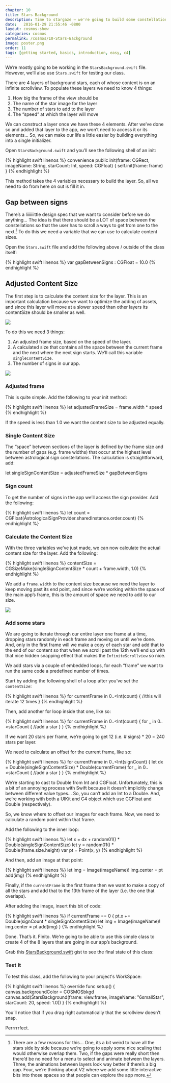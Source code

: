 ```yaml
---
chapter: 10
title: Stars Background
description: Time to stargaze – we're going to build some constellations.
date:   2016-01-29 21:55:46 -0800
layout: cosmos-show
categories: cosmos
permalink: /cosmos/10-Stars-Background
image: poster.png
order: 11
tags: [getting started, basics, introduction, easy, c4]
---
```


We’re mostly going to be working in the `StarsBackground.swift` file. However, we’ll also use `Stars.swift` for testing our class.

There are 4 layers of background stars, each of whose content is on an infinite scrollview. To populate these layers we need to know 4 things:

1. How big the frame of the view should be
2. The name of the star image for the layer
3. The number of stars to add to the layer
4. The “speed” at which the layer will move

We can construct a layer once we have these 4 elements. After we’ve done so and added that layer to the app, we won’t need to access it or its elements… So, we can make our life a little easier by building everything into a single initializer.

Open `StarsBackground.swift` and you’ll see the following shell of an init:

{% highlight swift linenos %}
convenience public init(frame: CGRect, imageName: String, starCount: Int, speed: CGFloat) {
    self.init(frame: frame)
}
{% endhighlight %}

This method takes the 4 variables necessary to build the layer. So, all we need to do from here on out is fill it in.

## Gap between signs

There’s a liiiiiiittle design spec that we want to consider before we do anything… The idea is that there should be a LOT of space between the constellations so that the user has to scroll a ways to get from one to the next.[^1] To do this we need a variable that we can use to calculate content sizes.

[^1]: There are a few reasons for this… One, its a bit weird to have all the stars side by side because we’re going to apply some nice scaling that would otherwise overlap them. Two, if the gaps were really short then there’d be no need for a menu to select and animate between the layers. Three, the animations between layers look way better if there’s a big gap. Four, we’re thinking about V2 where we add some little interactive bits into those spaces so that people can explore the app more. 

Open the `Stars.swift` file and add the following above / outside of the class itself:

{% highlight swift linenos %}
var gapBetweenSigns : CGFloat = 10.0
{% endhighlight %}

## Adjusted Content Size

The first step is to calculate the content size for the layer. This is an important calculation because we want to optimize the adding of assets, and since this layer will move at a slower speed than other layers its contentSize should be smaller as well.

![](01.png)

To do this we need 3 things:

1. An adjusted frame size, based on the speed of the layer.
2. A calculated size that contains all the space between the current frame and the next where the next sign starts. We’ll call this variable `singleContentSize`.
3. The number of signs in our app.

![](02.png)

### Adjusted frame

This is quite simple. Add the following to your init method:

{% highlight swift linenos %}
let adjustedFrameSize = frame.width * speed
{% endhighlight %}

If the speed is less than 1.0 we want the content size to be adjusted equally.

### Single Content Size

The “space” between sections of the layer is defined by the frame size and the number of gaps (e.g. frame widths) that occur at the highest level between astrological sign constellations. The calculation is straightforward, add:

let singleSignContentSize = adjustedFrameSize * gapBetweenSigns

### Sign count

To get the number of signs in the app we’ll access the sign provider. Add the following:

{% highlight swift linenos %}
let count = CGFloat(AstrologicalSignProvider.sharedInstance.order.count)
{% endhighlight %}

### Calculate the Content Size

With the three variables we’ve just made, we can now calculate the actual content size for the layer. Add the following:

{% highlight swift linenos %}
contentSize = CGSizeMake(singleSignContentSize * count + frame.width, 1.0)
{% endhighlight %}

We add a `frame.width` to the content size because we need the layer to keep moving past its end point, and since we’re working within the space of the main app’s frame, this is the amount of space we need to add to our size.

![](03.png)

### Add some stars

We are going to iterate through our entire layer one frame at a time, dropping stars randomly in each frame and moving on until we’re done. And, only in the first frame will we make a copy of each star and add that to the end of our content so that when we scroll past the 12th we’ll end up with that nice hidden snapping effect that makes the `InfiniteScrollview` so nice.

We add stars via a couple of embedded loops, for each “frame” we want to run the same code a predefined number of times.

Start by adding the following shell of a loop after you’ve set the `contentSize`:

{% highlight swift linenos %}
for currentFrame in 0..<Int(count) {
   //this will iterate 12 times
}
{% endhighlight %}

Then, add another for loop inside that one, like so:

{% highlight swift linenos %}
for currentFrame in 0..<Int(count) {
   for _ in 0..<starCount {
       //add a star
   }
}
{% endhighlight %}

If we want 20 stars per frame, we’re going to get 12 (i.e. # signs) * 20 = 240 stars per layer.

We need to calculate an offset for the current frame, like so:

{% highlight swift linenos %}
for currentFrame in 0..<Int(signCount) {
   let dx = Double(singleSignContentSize) * Double(currentFrame)
   for _ in 0..<starCount {
       //add a star
   }
}
{% endhighlight %}

We’re starting to cast to Double from Int and CGFloat. Unfortunately, this is a bit of an annoying process with Swift because it doesn’t implicitly change between different value types… So, you can’t add an Int to a Double. And, we’re working with both a UIKit and C4 object which use CGFloat and Double (respectively).

So, we know where to offset our images for each frame. Now, we need to calculate a random point within that frame.

Add the following to the inner loop:

{% highlight swift linenos %}
let x = dx + random01() * Double(singleSignContentSize)
let y = random01() * Double(frame.size.height)
var pt = Point(x, y)
{% endhighlight %}

And then, add an image at that point:

{% highlight swift linenos %}
let img = Image(imageName)!
img.center = pt
add(img)
{% endhighlight %}

Finally, if the `currentFrame` is the first frame then we want to make a copy of all the stars and add that to the 13th frame of the layer (i.e. the one that overlaps).

After adding the image, insert this bit of code:

{% highlight swift linenos %}
if currentFrame == 0 {
   pt.x += Double(signCount * singleSignContentSize)
   let img = Image(imageName)!
   img.center = pt
   add(img)
}
{% endhighlight %}

Done. That’s it. Finito. We’re going to be able to use this simple class to create 4 of the 8 layers that are going in our app’s background.

Grab this [StarsBackground.swift](https://gist.github.com/C4Framework/8e6c301aa84756952457) gist to see the final state of this class:

### Test It

To test this class, add the following to your project's WorkSpace:

{% highlight swift linenos %}
override func setup() {
    canvas.backgroundColor = COSMOSbkgd
    canvas.add(StarsBackground(frame: view.frame, imageName: "6smallStar", starCount: 20, speed: 1.0))
}
{% endhighlight %}

You’ll notice that if you drag right automatically that the scrollview doesn’t snap.

Perrrrrfect.
